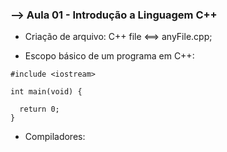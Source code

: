 
### --> Aula 01 - Introdução a Linguagem C++

- Criação de arquivo:
 C++ file <==> anyFile.cpp;
 
- Escopo básico de um programa em C++:
```
#include <iostream>

int main(void) {
  
  return 0;
}
```

- Compiladores:




